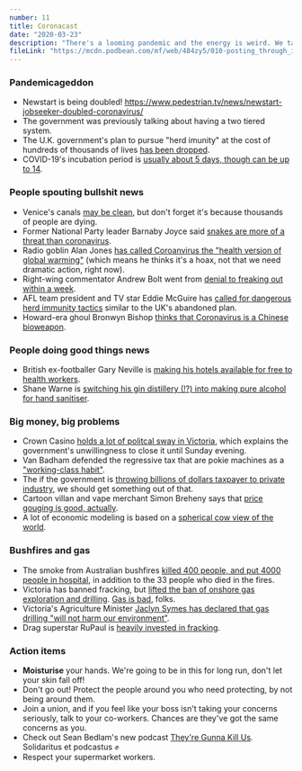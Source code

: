 ```yaml
---
number: 11
title: Coronacast
date: "2020-03-23"
description: "There's a looming pandemic and the energy is weird. We talk about police violence, the closure of the AAP, and how to survive coronavirus."
fileLink: "https://mcdn.podbean.com/mf/web/484zy5/010-posting_through_it_01.mp3"
---
```


### Pandemicageddon

- Newstart is being doubled! https://www.pedestrian.tv/news/newstart-jobseeker-doubled-coronavirus/
- The government was previously talking about having a two tiered system.
- The U.K. government's plan to pursue "herd imunity" at the cost of hundreds of thousands of lives [has been dropped](https://www.theatlantic.com/health/archive/2020/03/coronavirus-pandemic-herd-immunity-uk-boris-johnson/608065/).
- COVID-19's incubation period is [usually about 5 days, though can be up to 14](https://www.contagionlive.com/news/coronavirus-incubation-period-is-about-5-days-study-estimates).

### People spouting bullshit news

- Venice's canals [may be clean](https://twitter.com/finessabae/status/1239788402196779011), but don't forget it's because thousands of people are dying.
- Former National Party leader Barnaby Joyce said [snakes are more of a threat than coronavirus](https://junkee.com/barnaby-joyce-snakes-coronavirus/245919).
- Radio goblin Alan Jones [has called Coroanvirus the "health version of global warming"](https://www.smh.com.au/national/alan-jones-puts-lives-at-risk-with-his-take-on-coronavirus-20200320-p54c9u.html) (which means he thinks it's a hoax, not that we need dramatic action, right now).
- Right-wing commentator Andrew Bolt went from [denial to freaking out within a week](https://www.pedestrian.tv/news/coronavirus-pandemic-andrew-bolt-backflip/).
- AFL team president and TV star Eddie McGuire has [called for dangerous herd immunity tactics](https://www.pedestrian.tv/sport/eddie-mcguire-coronavirus-misinformation-fox-footy/) similar to the UK's abandoned plan.
- Howard-era ghoul Bronwyn Bishop [thinks that Coronavirus is a Chinese bioweapon](https://twitter.com/KetanJ0/status/1240223852044652549).

### People doing good things news

- British ex-footballer Gary Neville is [making his hotels available for free to health workers](https://news.sky.com/story/coronavirus-gary-neville-and-ryan-giggs-open-hotels-to-nhs-staff-free-of-charge-11960012). 
- Shane Warne is [switching his gin distillery (!?) into making pure alcohol for hand sanitiser](https://www.abc.net.au/news/2020-03-21/how-big-corporations-shane-warne-aiding-coronavirus-fight/12077742).

### Big money, big problems

- Crown Casino [holds a lot of politcal sway in Victoria](https://theconversation.com/the-crown-allegations-show-the-repeated-failures-of-our-gambling-regulators-121173), which explains the government's unwillingness to close it until Sunday evening. 
- Van Badham defended the regressive tax that are pokie machines as a ["working-class habit"](https://www.theguardian.com/commentisfree/2013/jun/05/gambling-australia-waterhouse-tv).
- The if the government is [throwing billions of dollars taxpayer to private industry](https://www.theguardian.com/australia-news/2020/mar/18/australian-airline-industry-to-receive-715m-rescue-package), we should get something out of that. 
- Cartoon villan and vape merchant Simon Breheny says that [price gouging is good, actually](https://twitter.com/Simon_Breheny/status/1240759066688770048). 
- A lot of economic modeling is based on a [spherical cow view of the world](https://en.wikipedia.org/wiki/Spherical_cow).

### Bushfires and gas

- The smoke from Australian bushfires [killed 400 people, and put 4000 people in hospital](https://www.theguardian.com/australia-news/2020/mar/21/smoke-from-australias-bushfires-killed-far-more-people-than-the-fires-did-study-says), in addition to the 33 people who died in the fires.
- Victoria has banned fracking, but [lifted the ban of onshore gas exploration and drilling](https://reneweconomy.com.au/victoria-lifts-moratorium-on-onshore-gas-but-permanently-bans-fracking-91726/). [Gas is bad](https://notgoodpod.com/004-methane-clown-posse/), folks.
- Victoria's Agriculture Minister [Jaclyn Symes has declared that gas drilling "will not harm our environment”](https://twitter.com/SimoLove/status/1239673102109257729).
- Drag superstar RuPaul is [heavily invested in fracking](https://www.theguardian.com/tv-and-radio/2020/mar/21/rupaul-fracking-wyoming-ranch-land-oil). 

### Action items

- **Moisturise** your hands. We're going to be in this for long run, don't let your skin fall off!
- Don't go out! Protect the people around you who need protecting, by not being around them.
- Join a union, and if you feel like your boss isn't taking your concerns seriously, talk to your co-workers. Chances are they've got the same concerns as you.
- Check out Sean Bedlam's new podcast [They're Gunna Kill Us](https://www.buzzsprout.com/909685). Solidaritus et podcastus ✊
- Respect your supermarket workers.
